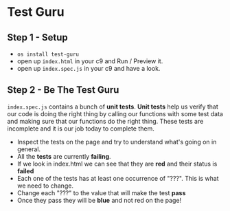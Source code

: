 # Test Guru

## Step 1 - Setup
 - `os install test-guru`
 - open up `index.html` in your c9 and Run / Preview it.
 - open up `index.spec.js` in your c9 and have a look.

## Step 2 - Be The Test Guru
`index.spec.js` contains a bunch of **unit tests**. **Unit tests** help us verify that our code is doing the right thing by calling our functions with some test data and making sure that our functions do the right thing. These tests are incomplete and it is our job today to complete them.

 - Inspect the tests on the page and try to understand what's going on in general.
 - All the **tests** are currently **failing**.
 - If we look in index.html we can see that they are **red** and their status is **failed**
 - Each one of the tests has at least one occurrence of "???". This is what we need to change.
 - Change each "???" to the value that will make the test **pass**
 - Once they pass they will be **blue** and not red on the page!
